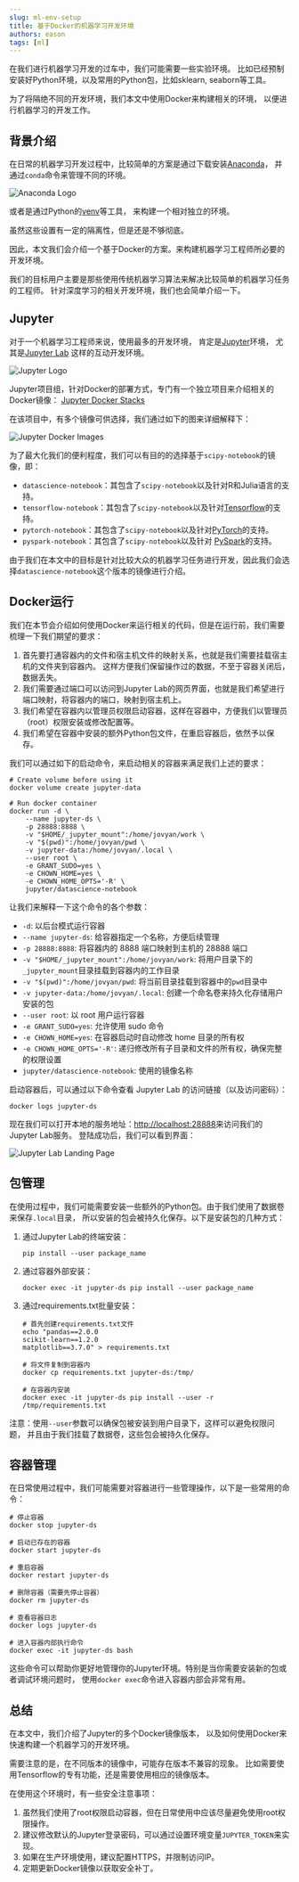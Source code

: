 ```yaml
---
slug: ml-env-setup
title: 基于Docker的机器学习开发环境
authors: eason
tags: [ml]
---
```


在我们进行机器学习开发的过车中，我们可能需要一些实验环境。
比如已经预制安装好Python环境，以及常用的Python包，比如sklearn, seaborn等工具。

为了将隔绝不同的开发环境，我们本文中使用Docker来构建相关的环境，
以便进行机器学习的开发工作。

<!-- truncate -->

## 背景介绍

在日常的机器学习开发过程中，比较简单的方案是通过下载安装[Anaconda](https://www.anaconda.com/)，
并通过`conda`命令来管理不同的环境。

![Anaconda Logo](./anaconda_secondary_logo.svg)

或者是通过Python的[venv](https://docs.python.org/3/library/venv.html)等工具，
来构建一个相对独立的环境。

虽然这些设置有一定的隔离性，但是还是不够彻底。

因此，本文我们会介绍一个基于Docker的方案。来构建机器学习工程师所必要的开发环境。

我们的目标用户主要是那些使用传统机器学习算法来解决比较简单的机器学习任务的工程师。
针对深度学习的相关开发环境，我们也会简单介绍一下。

## Jupyter

对于一个机器学习工程师来说，使用最多的开发环境，
肯定是[Jupyter](https://jupyter.org/)环境，
尤其是[Jupyter Lab](https://github.com/jupyterlab)
这样的互动开发环境。

![Jupyter Logo](./jupyter-logo.png)

Jupyter项目组，针对Docker的部署方式，专门有一个独立项目来介绍相关的Docker镜像：
[Jupyter Docker Stacks](https://jupyter-docker-stacks.readthedocs.io/)

在该项目中，有多个镜像可供选择，我们通过如下的图来详细解释下：

![Jupyter Docker Images](./docker-images.svg)

为了最大化我们的便利程度，我们可以有目的的选择基于`scipy-notebook`的镜像，即：

- `datascience-notebook`：其包含了`scipy-notebook`以及针对R和Julia语言的支持。
- `tensorflow-notebook`：其包含了`scipy-notebook`以及针对[Tensorflow](https://www.tensorflow.org/)的支持。
- `pytorch-notebook`：其包含了`scipy-notebook`以及针对[PyTorch](https://pytorch.org/)的支持。
- `pyspark-notebook`：其包含了`scipy-notebook`以及针对
  [PySpark](https://spark.apache.org/docs/latest/api/python/index.html)的支持。

由于我们在本文中的目标是针对比较大众的机器学习任务进行开发，因此我们会选择`datascience-notebook`这个版本的镜像进行介绍。

## Docker运行

我们在本节会介绍如何使用Docker来运行相关的代码，但是在运行前，我们需要梳理一下我们期望的要求：

1. 首先要打通容器内的文件和宿主机文件的映射关系，也就是我们需要挂载宿主机的文件夹到容器内。
   这样方便我们保留操作过的数据，不至于容器关闭后，数据丢失。
2. 我们需要通过端口可以访问到Jupyter Lab的网页界面，也就是我们希望进行端口映射，将容器内的端口，映射到宿主机上。
3. 我们希望在容器内以管理员权限启动容器，这样在容器中，方便我们以管理员（root）权限安装或修改配置等。
4. 我们希望在容器中安装的额外Python包文件，在重启容器后，依然予以保存。

我们可以通过如下的启动命令，来启动相关的容器来满足我们上述的要求：

```shell
# Create volume before using it
docker volume create jupyter-data

# Run docker container
docker run -d \
    --name jupyter-ds \
    -p 28888:8888 \
    -v "$HOME/_jupyter_mount":/home/jovyan/work \
    -v "$(pwd)":/home/jovyan/pwd \
    -v jupyter-data:/home/jovyan/.local \
    --user root \
    -e GRANT_SUDO=yes \
    -e CHOWN_HOME=yes \
    -e CHOWN_HOME_OPTS='-R' \
    jupyter/datascience-notebook
```

让我们来解释一下这个命令的各个参数：

- `-d`: 以后台模式运行容器
- `--name jupyter-ds`: 给容器指定一个名称，方便后续管理
- `-p 28888:8888`: 将容器内的 8888 端口映射到主机的 28888 端口
- `-v "$HOME/_jupyter_mount":/home/jovyan/work`: 将用户目录下的`_jupyter_mount`目录挂载到容器内的工作目录
- `-v "$(pwd)":/home/jovyan/pwd`: 将当前目录挂载到容器中的`pwd`目录中
- `-v jupyter-data:/home/jovyan/.local`: 创建一个命名卷来持久化存储用户安装的包
- `--user root`: 以 root 用户运行容器
- `-e GRANT_SUDO=yes`: 允许使用 sudo 命令
- `-e CHOWN_HOME=yes`: 在容器启动时自动修改 home 目录的所有权
- `-e CHOWN_HOME_OPTS='-R'`: 递归修改所有子目录和文件的所有权，确保完整的权限设置
- `jupyter/datascience-notebook`: 使用的镜像名称

启动容器后，可以通过以下命令查看 Jupyter Lab 的访问链接（以及访问密码）：

```shell
docker logs jupyter-ds
```

现在我们可以打开本地的服务地址：[http://localhost:28888](http://localhost:28888)来访问我们的Jupyter Lab服务。
登陆成功后，我们可以看到界面：

![Jupyter Lab Landing Page](./jupyter-lab-landing-page.png)

## 包管理

在使用过程中，我们可能需要安装一些额外的Python包。由于我们使用了数据卷来保存`.local`目录，
所以安装的包会被持久化保存。以下是安装包的几种方式：

1. 通过Jupyter Lab的终端安装：

    ```shell
    pip install --user package_name
    ```

2. 通过容器外部安装：

    ```shell
    docker exec -it jupyter-ds pip install --user package_name
    ```

3. 通过requirements.txt批量安装：

    ```shell
    # 首先创建requirements.txt文件
    echo "pandas==2.0.0
    scikit-learn==1.2.0
    matplotlib==3.7.0" > requirements.txt

    # 将文件复制到容器内
    docker cp requirements.txt jupyter-ds:/tmp/

    # 在容器内安装
    docker exec -it jupyter-ds pip install --user -r /tmp/requirements.txt
    ```

注意：使用`--user`参数可以确保包被安装到用户目录下，这样可以避免权限问题，
并且由于我们挂载了数据卷，这些包会被持久化保存。

## 容器管理

在日常使用过程中，我们可能需要对容器进行一些管理操作，以下是一些常用的命令：

```shell
# 停止容器
docker stop jupyter-ds

# 启动已存在的容器
docker start jupyter-ds

# 重启容器
docker restart jupyter-ds

# 删除容器（需要先停止容器）
docker rm jupyter-ds

# 查看容器日志
docker logs jupyter-ds

# 进入容器内部执行命令
docker exec -it jupyter-ds bash
```

这些命令可以帮助你更好地管理你的Jupyter环境。特别是当你需要安装新的包或者调试环境问题时，
使用`docker exec`命令进入容器内部会非常有用。

## 总结

在本文中，我们介绍了Jupyter的多个Docker镜像版本，
以及如何使用Docker来快速构建一个机器学习的开发环境。

需要注意的是，在不同版本的镜像中，可能存在版本不兼容的现象。
比如需要使用Tensorflow的专有功能，还是需要使用相应的镜像版本。

在使用这个环境时，有一些安全注意事项：

1. 虽然我们使用了root权限启动容器，但在日常使用中应该尽量避免使用root权限操作。
2. 建议修改默认的Jupyter登录密码，可以通过设置环境变量`JUPYTER_TOKEN`来实现。
3. 如果在生产环境使用，建议配置HTTPS，并限制访问IP。
4. 定期更新Docker镜像以获取安全补丁。
